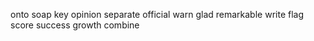 onto soap key opinion separate official warn glad remarkable write flag score success growth combine